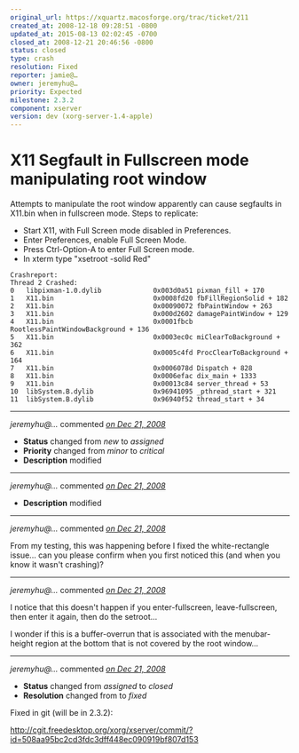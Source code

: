 ```yaml
---
original_url: https://xquartz.macosforge.org/trac/ticket/211
created_at: 2008-12-18 09:28:51 -0800
updated_at: 2015-08-13 02:02:45 -0700
closed_at: 2008-12-21 20:46:56 -0800
status: closed
type: crash
resolution: Fixed
reporter: jamie@…
owner: jeremyhu@…
priority: Expected
milestone: 2.3.2
component: xserver
version: dev (xorg-server-1.4-apple)
---
```


X11 Segfault in Fullscreen mode manipulating root window
========================================================


Attempts to manipulate the root window apparently can cause segfaults in X11.bin when in fullscreen mode. Steps to replicate:

-   Start X11, with Full Screen mode disabled in Preferences.
-   Enter Preferences, enable Full Screen Mode.
-   Press Ctrl-Option-A to enter Full Screen mode.
-   In xterm type "xsetroot -solid Red"

<!-- -->

    Crashreport:
    Thread 2 Crashed:
    0   libpixman-1.0.dylib             0x003d0a51 pixman_fill + 170
    1   X11.bin                         0x0008fd20 fbFillRegionSolid + 182
    2   X11.bin                         0x00090072 fbPaintWindow + 263
    3   X11.bin                         0x000d2602 damagePaintWindow + 129
    4   X11.bin                         0x0001fbcb RootlessPaintWindowBackground + 136
    5   X11.bin                         0x0003ec0c miClearToBackground + 362
    6   X11.bin                         0x0005c4fd ProcClearToBackground + 164
    7   X11.bin                         0x0006078d Dispatch + 828
    8   X11.bin                         0x0006efac dix_main + 1333
    9   X11.bin                         0x00013c84 server_thread + 53
    10  libSystem.B.dylib               0x96941095 _pthread_start + 321
    11  libSystem.B.dylib               0x96940f52 thread_start + 34


---

*jeremyhu@…* commented *[on Dec 21, 2008](https://xquartz.macosforge.org/trac/ticket/211#comment:1 "December 21, 2008 at 2:24 PM PST")*

-   **Status** changed from *new* to *assigned*
-   **Priority** changed from *minor* to *critical*
-   **Description** modified



---

*jeremyhu@…* commented *[on Dec 21, 2008](https://xquartz.macosforge.org/trac/ticket/211#comment:2 "December 21, 2008 at 3:05 PM PST")*

-   **Description** modified



---

*jeremyhu@…* commented *[on Dec 21, 2008](https://xquartz.macosforge.org/trac/ticket/211#comment:3 "December 21, 2008 at 3:12 PM PST")*

From my testing, this was happening before I fixed the white-rectangle issue... can you please confirm when you first noticed this (and when you know it wasn't crashing)?



---

*jeremyhu@…* commented *[on Dec 21, 2008](https://xquartz.macosforge.org/trac/ticket/211#comment:4 "December 21, 2008 at 3:16 PM PST")*

I notice that this doesn't happen if you enter-fullscreen, leave-fullscreen, then enter it again, then do the setroot...

I wonder if this is a buffer-overrun that is associated with the menubar-height region at the bottom that is not covered by the root window...



---

*jeremyhu@…* commented *[on Dec 21, 2008](https://xquartz.macosforge.org/trac/ticket/211#comment:5 "December 21, 2008 at 8:46 PM PST")*

-   **Status** changed from *assigned* to *closed*
-   **Resolution** changed from to *fixed*

Fixed in git (will be in 2.3.2):

<http://cgit.freedesktop.org/xorg/xserver/commit/?id=508aa95bc2cd3fdc3dff448ec090919bf807d153>



